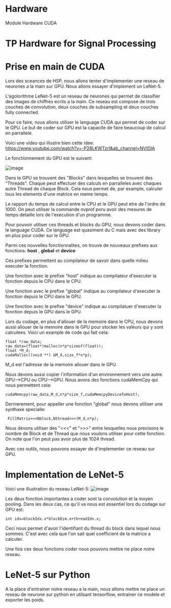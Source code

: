 # Hardware
Module Hardware CUDA

# TP Hardware for Signal Processing

# Prise en main de CUDA

Lors des sceances de HSP, nous allons tenter d'implementer une reseau de neurones a la main sur GPU. Nous allons essayer d'implement un LeNet-5.

L'agolorithme LeNet-5 est un reseau de neurones qui permet de classifier des images de chiffres ecrits a la main. 
Ce reseau est compose de trois couches de convolution, deux couches de subsampling et deux couches fully connected.

Pour ce faire, nous allons utiliser le language CUDA qui permet de coder sur le GPU. Le but de coder sur GPU est la capacite de faire beaucoup de calcul en parrallele.

Voici une video qui illustre bien cette idee:
https://www.youtube.com/watch?v=-P28LKWTzrI&ab_channel=NVIDIA

Le fonctionnement du GPU est le suivant:

![image](https://user-images.githubusercontent.com/56081832/149636392-fc8a8165-ed5f-49ca-9236-af45bd4c419d.png)

Dans le GPU se trouvent des "Blocks" dans lesquelles se trouvent des "Threads". Chaque peut effectuer des calculs en parralleles avec chaques autre Thread de chaque Block.
Cela nous permet de, par example, calculer tous les elements d'une matrice en meme temps.

Le rapport du temps de calcul entre le CPU et le GPU peut etre de l'ordre de 1000. 
On peut utiliser la commande nvprof poru avoir des mesures de temps detaille lors de l'execution d'un programme.

Pour pouvoir utiliser ces threads et blocks du GPU, nous devons coder dans le language CUDA. 
Ce language est quasiment du C mais avec des library en plus pour coder sur le GPU.

Parmi ces nouvelles fonctionnalites, on trouve de nouveaux prefixes aux fonctions:
__host__ , __global__ et __device__

Ces prefixes permettent au compilateur de savoir dans quelle milieu executer la fonction.

Une fonction avec le prefixe "host" indique au compilateur d'executer la fonction depuis le CPU dans le CPU.

Une fonction avec le prefixe "global" indique au compilateur d'executer la fonction depuis le CPU dans le GPU.

Une fonction avec le prefixe "device" indique au compilatuer d'executer la fonction depuis le GPU dans le GPU.

Lors du codage, en plus d'allouer de la memoire dans le CPU, nous devons aussi allouer de la memoire dans le GPU pour stocker les valeurs qui y sont calculees. 
Voici un example de code qui fait cela:

    float *raw_data;    
    raw_data=(float*)malloc(n*p*sizeof(float));
    float *M_d;     
    cudaMalloc((void **) &M_d,size_f*n*p);

M_d est l'adresse de la memoire allouer dans le GPU.

Nous devons aussi copier l'information d'un environnement vers une autre. GPU-->CPU ou CPU-->GPU.
Nous avons des fonctions cudaMemCpy qui nous permettent cela:

    cudaMemcpy(raw_data,M_d,n*p*size_f,cudaMemcpyDeviceToHost);
    
Dernierement, pour appeller une fonction "global" nous devons utiliser une synthaxe specialle:

     FillMatrix<<<Nblock,Nthread>>>(M_d,n*p);

Nous devons utiliser des "<<<" et ">>>" entre lesquelles nous precisons le nombre de Block et de Thread que nous voulons utiliser pour cette fonction. 
On note que l'on peut pas avoir plus de 1024 thread.


Avec ces outils, nous pouvons essayer de d'implementer ce reseau sur GPU.

# Implementation de LeNet-5

Voici une illustration du reseau LeNet-5:
![image](https://user-images.githubusercontent.com/56081832/149637013-b4aeb829-f86e-49e6-8455-15c23cf95750.png)

Les deux fonction importantes a coder sont la convolution et la moyen pooling.
Dans les deux cas, ce qu'il va nous est essentiel lors du codage sur GPU est:

    int idx=blockIdx.x*blockDim.x+threadIdx.x;

Ceci nous permet d'avoir l'identifiant du thread du block dans lequel nous sommes. C'est avec cela que l'on sait quel coefficient de la matrice a calculer.

Une fois ces deux fonctions coder nous pouvons mettre ne place notre reseau.

# LeNet-5 sur Python 

A la place d'entrainer notre reseau a la main, nous allons mettre ne place un reseau de neurone sur python en utilsant tensorflow, entrainer ce modele et exporter les poids.



